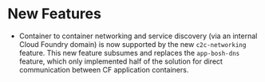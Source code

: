 # New Features

- Container to container networking and service discovery (via an
  internal Cloud Foundry domain) is now supported by the new
  `c2c-networking` feature.  This new feature subsumes and
  replaces the `app-bosh-dns` feature, which only implemented half
  of the solution for direct communication between CF application
  containers.

